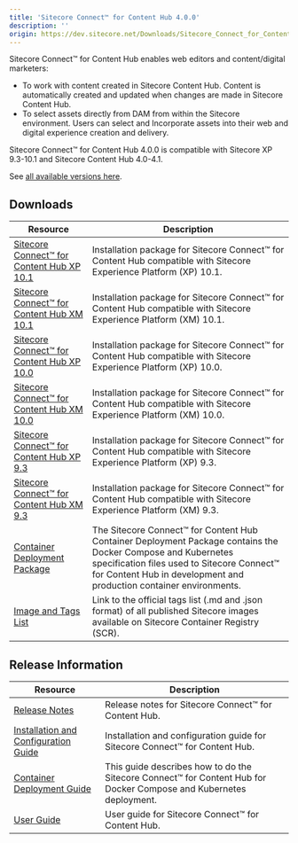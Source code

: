 ```yaml
---
title: 'Sitecore Connect™ for Content Hub 4.0.0'
description: ''
origin: https://dev.sitecore.net/Downloads/Sitecore_Connect_for_Content_Hub/4x/Sitecore_Connect_for_Content_Hub_400
---
```


Sitecore Connect™ for Content Hub enables web editors and content/digital marketers:

- To work with content created in Sitecore Content Hub. Content is automatically created and updated when changes are made in Sitecore Content Hub.
- To select assets directly from DAM from within the Sitecore environment. Users can select and Incorporate assets into their web and digital experience creation and delivery.

Sitecore Connect™ for Content Hub 4.0.0 is compatible with Sitecore XP 9.3-10.1 and Sitecore Content Hub 4.0-4.1.

See [all available versions here](/downloads/Sitecore_Connect_for_Content_Hub).

## Downloads

| Resource                                                                                                                                                                                                                                                                                | Description                                                                                                                                                                                                                         |
| --------------------------------------------------------------------------------------------------------------------------------------------------------------------------------------------------------------------------------------------------------------------------------------- | ----------------------------------------------------------------------------------------------------------------------------------------------------------------------------------------------------------------------------------- |
| [Sitecore Connect™ for Content Hub XP 10.1](https://scdp.blob.core.windows.net/downloads/Sitecore%20Connect%20for%20Content%20Hub/4x/Sitecore%20Connect%20for%20Content%20Hub%20400/Secure/Sitecore%20Connect%20for%20Content%20Hub%20XP%20for%2010.1%20v.%204.0.0%20rev.%2000229.zip) | Installation package for Sitecore Connect™ for Content Hub compatible with Sitecore Experience Platform (XP) 10.1.                                                                                                                 |
| [Sitecore Connect™ for Content Hub XM 10.1](https://scdp.blob.core.windows.net/downloads/Sitecore%20Connect%20for%20Content%20Hub/4x/Sitecore%20Connect%20for%20Content%20Hub%20400/Secure/Sitecore%20Connect%20for%20Content%20Hub%20XM%20for%2010.1%20v.%204.0.0%20rev.%2000229.zip) | Installation package for Sitecore Connect™ for Content Hub compatible with Sitecore Experience Platform (XM) 10.1.                                                                                                                 |
| [Sitecore Connect™ for Content Hub XP 10.0](https://scdp.blob.core.windows.net/downloads/Sitecore%20Connect%20for%20Content%20Hub/4x/Sitecore%20Connect%20for%20Content%20Hub%20400/Secure/Sitecore%20Connect%20for%20Content%20Hub%20XP%20for%2010.0%20v.%204.0.0%20rev.%2000222.zip) | Installation package for Sitecore Connect™ for Content Hub compatible with Sitecore Experience Platform (XP) 10.0.                                                                                                                 |
| [Sitecore Connect™ for Content Hub XM 10.0](https://scdp.blob.core.windows.net/downloads/Sitecore%20Connect%20for%20Content%20Hub/4x/Sitecore%20Connect%20for%20Content%20Hub%20400/Secure/Sitecore%20Connect%20for%20Content%20Hub%20XM%20for%2010.0%20v.%204.0.0%20rev.%2000222.zip) | Installation package for Sitecore Connect™ for Content Hub compatible with Sitecore Experience Platform (XM) 10.0.                                                                                                                 |
| [Sitecore Connect™ for Content Hub XP 9.3](https://scdp.blob.core.windows.net/downloads/Sitecore%20Connect%20for%20Content%20Hub/4x/Sitecore%20Connect%20for%20Content%20Hub%20400/Secure/Sitecore%20Connect%20for%20Content%20Hub%20XP%20for%209.3%20v.%204.0.0%20rev.%2000224.zip)   | Installation package for Sitecore Connect™ for Content Hub compatible with Sitecore Experience Platform (XP) 9.3.                                                                                                                  |
| [Sitecore Connect™ for Content Hub XM 9.3](https://scdp.blob.core.windows.net/downloads/Sitecore%20Connect%20for%20Content%20Hub/4x/Sitecore%20Connect%20for%20Content%20Hub%20400/Secure/Sitecore%20Connect%20for%20Content%20Hub%20XM%20for%209.3%20v.%204.0.0%20rev.%2000224.zip)   | Installation package for Sitecore Connect™ for Content Hub compatible with Sitecore Experience Platform (XM) 9.3.                                                                                                                  |
| [Container Deployment Package](https://github.com/Sitecore/container-deployment/releases/tag/chub%2F4.0.0.00229.109)                                                                                                                                                                    | The Sitecore Connect™ for Content Hub Container Deployment Package contains the Docker Compose and Kubernetes specification files used to Sitecore Connect™ for Content Hub in development and production container environments. |
| [Image and Tags List](https://github.com/Sitecore/docker-images/tree/master/tags)                                                                                                                                                                                                       | Link to the official tags list (.md and .json format) of all published Sitecore images available on Sitecore Container Registry (SCR).                                                                                              |

## Release Information

| Resource                                                                                                                                                                                                                                              | Description                                                                                                         |
| ----------------------------------------------------------------------------------------------------------------------------------------------------------------------------------------------------------------------------------------------------- | ------------------------------------------------------------------------------------------------------------------- |
| [Release Notes](/downloads/Sitecore_Connect_for_Content_Hub/4x/Sitecore_Connect_for_Content_Hub_400/Release_Notes)                                                                                                                                    | Release notes for Sitecore Connect™ for Content Hub.                                                               |
| [Installation and Configuration Guide](https://scdp.blob.core.windows.net/downloads/Sitecore%20Connect%20for%20Content%20Hub/4x/Sitecore%20Connect%20for%20Content%20Hub%20400/Secure/Sitecore_Connect_for_Content_Hub_4_0_Installation_Guide-en.pdf) | Installation and configuration guide for Sitecore Connect™ for Content Hub.                                        |
| [Container Deployment Guide](https://scdp.blob.core.windows.net/downloads/Sitecore%20Connect%20for%20Content%20Hub/4x/Sitecore%20Connect%20for%20Content%20Hub%20400/Secure/Sitecore_Connect_for_Content_Hub_4_0_Container_Deployment_Guide-en.pdf)   | This guide describes how to do the Sitecore Connect™ for Content Hub for Docker Compose and Kubernetes deployment. |
| [User Guide](https://doc.sitecore.com/developers/connect-for-ch/40/connect-for-content-hub/en/sitecore-connect-for-content-hub.html)                                                                                                                  | User guide for Sitecore Connect™ for Content Hub.                                                                  |
